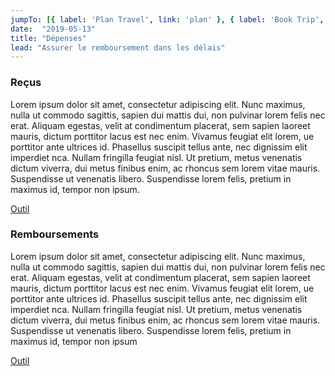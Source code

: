 ```yaml
---
jumpTo: [{ label: 'Plan Travel', link: 'plan' }, { label: 'Book Trip', link: 'book' }, { label: 'During Travel', link: 'travel' }]
date:  "2019-05-13"
title: "Dépenses"
lead: "Assurer le remboursement dans les délais"
---
```


<article class="content-left col-xs-12 col-sm-12 col-md-12">

<div class="card px-4 pt-4 my-4 bg-light">
    <div class="row">
        <div class="col-sm-8">

### Reçus
Lorem ipsum dolor sit amet, consectetur adipiscing elit. Nunc maximus, nulla ut commodo sagittis, sapien dui mattis dui, non pulvinar lorem felis nec erat. Aliquam egestas, velit at condimentum placerat, sem sapien laoreet mauris, dictum porttitor lacus est nec enim. Vivamus feugiat elit lorem, ue porttitor ante ultrices id. Phasellus suscipit tellus ante, nec dignissim elit imperdiet nca. Nullam fringilla feugiat nisl. Ut pretium, metus venenatis dictum viverra, dui metus finibus enim, ac rhoncus sem lorem vitae mauris. Suspendisse ut venenatis libero. Suspendisse lorem felis, pretium in maximus id, tempor non ipsum.
        </div>
        <div class="col-sm-4">
            <p class="text-center"> <a href="/fr/book"  class="btn btn-primary my-4 px-4"> Outil </a> </p>
        </div>
    </div>
</div>


<div class="card p-4 my-4 bg-light">
    <div class="row">
        <div class="col-sm-8">

### Remboursements
Lorem ipsum dolor sit amet, consectetur adipiscing elit. Nunc maximus, nulla ut commodo sagittis, sapien dui mattis dui, non pulvinar lorem felis nec erat. Aliquam egestas, velit at condimentum placerat, sem sapien laoreet mauris, dictum porttitor lacus est nec enim. Vivamus feugiat elit lorem, ue porttitor ante ultrices id. Phasellus suscipit tellus ante, nec dignissim elit imperdiet nca. Nullam fringilla feugiat nisl. Ut pretium, metus venenatis dictum viverra, dui metus finibus enim, ac rhoncus sem lorem vitae mauris. Suspendisse ut venenatis libero. Suspendisse lorem felis, pretium in maximus id, tempor non ipsum
        </div>
        <div class="col-sm-4">
            <p class="text-center">
                <a href="/fr/tripestimator"  class="btn btn-primary my-4 px-4"> Outil </a>
            </p>
        </div>
    </div>
</div>